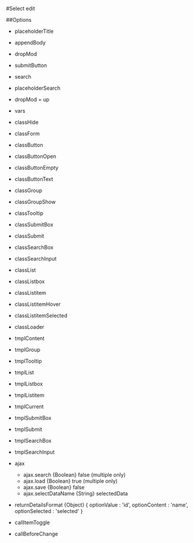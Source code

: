 #Select edit

##Options
- placeholderTitle
- appendBody
- dropMod
- submitButton
- search
- placeholderSearch
- dropMod = up
- vars

- classHide
- classForm
- classButton
- classButtonOpen
- classButtonEmpty
- classButtonText
- classGroup
- classGroupShow
- classTooltip
- classSubmitBox
- classSubmit
- classSearchBox
- classSearchInput
- classList
- classListbox
- classListitem
- classListitemHover
- classListitemSelected
- classLoader

- tmplContent
- tmplGroup
- tmplTooltip
- tmplList
- tmplListbox
- tmplListitem
- tmplCurrent
- tmplSubmitBox
- tmplSubmit
- tmplSearchBox
- tmplSearchInput

- ajax
	- ajax.search {Boolean} false (multiple only)
	- ajax.load {Boolean} true (multiple only)
	- ajax.save {Boolean} false
	- ajax.selectDataName {String} selectedData
- returnDetailsFormat {Object} {
									optionValue    : 'id',
									optionContent  : 'name',
									optionSelected : 'selected'
								}
- callItemToggle
- callBeforeChange




